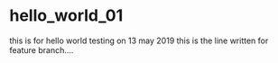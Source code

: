 # hello_world_01
this is for hello world testing on 13 may 2019
this is the line written for feature branch....
